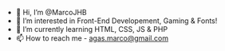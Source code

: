 - 👋 Hi, I’m @MarcoJHB
- 👀 I’m interested in Front-End Developement, Gaming & Fonts!
- 🌱 I’m currently learning HTML, CSS, JS & PHP
- 📫 How to reach me - agas.marco@gmail.com

<!---
MarcoJHB/MarcoJHB is a ✨ special ✨ repository because its `README.md` (this file) appears on your GitHub profile.
You can click the Preview link to take a look at your changes.
--->

